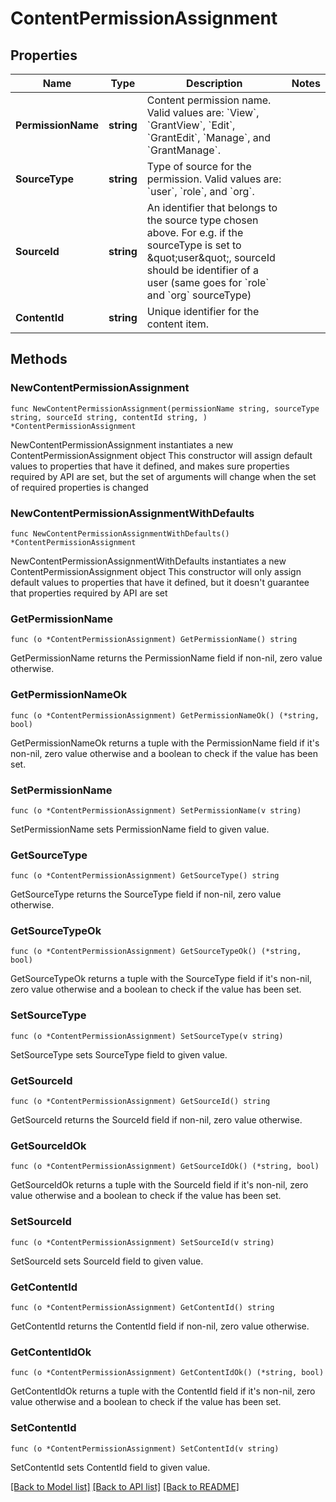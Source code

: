 # ContentPermissionAssignment

## Properties

Name | Type | Description | Notes
------------ | ------------- | ------------- | -------------
**PermissionName** | **string** | Content permission name. Valid values are: &#x60;View&#x60;, &#x60;GrantView&#x60;, &#x60;Edit&#x60;, &#x60;GrantEdit&#x60;, &#x60;Manage&#x60;, and &#x60;GrantManage&#x60;. | 
**SourceType** | **string** | Type of source for the permission. Valid values are: &#x60;user&#x60;, &#x60;role&#x60;, and &#x60;org&#x60;. | 
**SourceId** | **string** | An identifier that belongs to the source type chosen above. For e.g. if the sourceType is set to \&quot;user\&quot;, sourceId should be identifier of a user (same goes for &#x60;role&#x60; and &#x60;org&#x60; sourceType) | 
**ContentId** | **string** | Unique identifier for the content item. | 

## Methods

### NewContentPermissionAssignment

`func NewContentPermissionAssignment(permissionName string, sourceType string, sourceId string, contentId string, ) *ContentPermissionAssignment`

NewContentPermissionAssignment instantiates a new ContentPermissionAssignment object
This constructor will assign default values to properties that have it defined,
and makes sure properties required by API are set, but the set of arguments
will change when the set of required properties is changed

### NewContentPermissionAssignmentWithDefaults

`func NewContentPermissionAssignmentWithDefaults() *ContentPermissionAssignment`

NewContentPermissionAssignmentWithDefaults instantiates a new ContentPermissionAssignment object
This constructor will only assign default values to properties that have it defined,
but it doesn't guarantee that properties required by API are set

### GetPermissionName

`func (o *ContentPermissionAssignment) GetPermissionName() string`

GetPermissionName returns the PermissionName field if non-nil, zero value otherwise.

### GetPermissionNameOk

`func (o *ContentPermissionAssignment) GetPermissionNameOk() (*string, bool)`

GetPermissionNameOk returns a tuple with the PermissionName field if it's non-nil, zero value otherwise
and a boolean to check if the value has been set.

### SetPermissionName

`func (o *ContentPermissionAssignment) SetPermissionName(v string)`

SetPermissionName sets PermissionName field to given value.


### GetSourceType

`func (o *ContentPermissionAssignment) GetSourceType() string`

GetSourceType returns the SourceType field if non-nil, zero value otherwise.

### GetSourceTypeOk

`func (o *ContentPermissionAssignment) GetSourceTypeOk() (*string, bool)`

GetSourceTypeOk returns a tuple with the SourceType field if it's non-nil, zero value otherwise
and a boolean to check if the value has been set.

### SetSourceType

`func (o *ContentPermissionAssignment) SetSourceType(v string)`

SetSourceType sets SourceType field to given value.


### GetSourceId

`func (o *ContentPermissionAssignment) GetSourceId() string`

GetSourceId returns the SourceId field if non-nil, zero value otherwise.

### GetSourceIdOk

`func (o *ContentPermissionAssignment) GetSourceIdOk() (*string, bool)`

GetSourceIdOk returns a tuple with the SourceId field if it's non-nil, zero value otherwise
and a boolean to check if the value has been set.

### SetSourceId

`func (o *ContentPermissionAssignment) SetSourceId(v string)`

SetSourceId sets SourceId field to given value.


### GetContentId

`func (o *ContentPermissionAssignment) GetContentId() string`

GetContentId returns the ContentId field if non-nil, zero value otherwise.

### GetContentIdOk

`func (o *ContentPermissionAssignment) GetContentIdOk() (*string, bool)`

GetContentIdOk returns a tuple with the ContentId field if it's non-nil, zero value otherwise
and a boolean to check if the value has been set.

### SetContentId

`func (o *ContentPermissionAssignment) SetContentId(v string)`

SetContentId sets ContentId field to given value.



[[Back to Model list]](../README.md#documentation-for-models) [[Back to API list]](../README.md#documentation-for-api-endpoints) [[Back to README]](../README.md)


